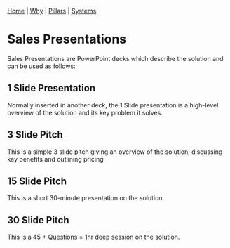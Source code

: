 [Home](..\README.md) | [Why](why.md) | [Pillars](pillars.md) | [Systems](systems.md)

# Sales Presentations

Sales Presentations are PowerPoint decks which describe the solution and can be used as follows:

## 1 Slide Presentation
Normally inserted in another deck, the 1 Slide presentation is a high-level overview of the solution and its key problem it solves.

## 3 Slide Pitch
This is a simple 3 slide pitch giving an overview of the solution, discussing key benefits and outlining pricing

## 15 Slide Pitch
This is a short 30-minute presentation on the solution.

## 30 Slide Pitch
This is a 45 + Questions = 1hr deep session on the solution.